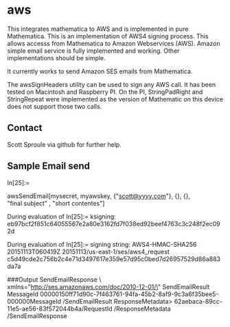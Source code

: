 # aws

This integrates mathematica to AWS and is implemented in pure Mathematica.  This is an implementation of AWS4 signing  process.  This  allows accesss from Mathematica to Amazon Webservices (AWS).  Amazon simple email service is fully implemented and working.  Other implementations should be simple.

It currently works to send Amazon SES emails from Mathematica.

The awsSignHeaders utility can be used to sign any AWS call. It has been tested on Macintosh and Raspberry PI.  On the PI, StringPadRight and StringRepeat were implemented as the version of Mathematic on this device does not support those two calls.


## Contact
Scott Sproule via github for further help.

## Sample Email send
In[25]:= 

awsSendEmail[mysecret, myawskey, {"scott@yyyy.com"}, {}, {}, \
"final subject" , "short contentes"]

During evaluation of In[25]:= ksigning: eb97bcf2f851c64055567e2a80e3162fd7f038ed92beef4763c3c248f2ec092d

During evaluation of In[25]:= signing string: AWS4-HMAC-SHA256
20151113T060419Z
20151113/us-east-1/ses/aws4_request
c5d49cde2c756b2c4e71d3497617e359e57d95c0bed7d26957529d86a883da7a

###Output
SendEmailResponse \ xmlns=\"http://ses.amazonaws.com/doc/2010-12-01/\" SendEmailResult
MessageId 00000150ff71d90c-7f463761-94fa-45b2-8af9-9c3a6f35bee5-000000MessageId
  /SendEmailResult
  ResponseMetadata> <RequestId>62aebaca-89cc-11e5-ae56-83f572044b4a/RequestId /ResponseMetadata /SendEmailResponse
